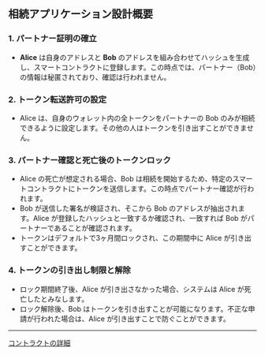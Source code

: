 ## 相続アプリケーション設計概要

### 1. **パートナー証明の確立**
- **Alice** は自身のアドレスと **Bob** のアドレスを組み合わせてハッシュを生成し、スマートコントラクトに登録します。この時点では、パートナー（Bob）の情報は秘匿されており、確認は行われません。

### 2. **トークン転送許可の設定**
- Alice は、自身のウォレット内の全トークンをパートナーの Bob のみが相続できるように設定します。その他の人はトークンを引き出すことができません。

### 3. **パートナー確認と死亡後のトークンロック**
- Alice の死亡が想定される場合、Bob は相続を開始するため、特定のスマートコントラクトにトークンを送信します。この時点でパートナー確認が行われます。
- Bob が送信した署名が検証され、そこから Bob のアドレスが抽出されます。Alice が登録したハッシュと一致するか確認され、一致すれば Bob がパートナーであることが確認されます。
- トークンはデフォルトで3ヶ月間ロックされ、この期間中に Alice が引き出すことができます。

### 4. **トークンの引き出し制限と解除**
- ロック期間終了後、Alice が引き出さなかった場合、システムは Alice が死亡したとみなします。
- ロック解除後、Bob はトークンを引き出すことが可能になります。不正な申請が行われた場合は、Alice が引き出すことで防ぐことができます。


---


[コントラクトの詳細](contracts.md)
